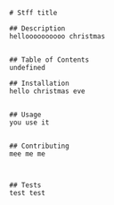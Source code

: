 
    # Stff title

    ## Description
    helloooooooooo christmas 


    ## Table of Contents
    undefined

    ## Installation
    hello christmas eve


    ## Usage
    you use it


    ## Contributing
    mee me me



    ## Tests
    test test

  